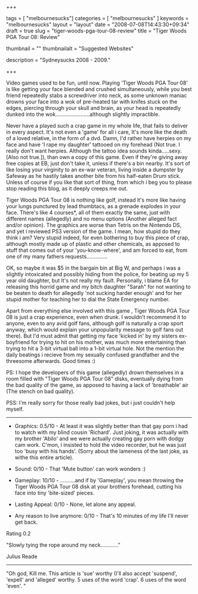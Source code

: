 
+++

tags = [ "melbournesucks"]
categories = [ "melbournesucks" ]
keywords = "melbournesucks"
layout = "layout"
date = "2008-07-08T14:43:30+09:34"
draft = true
slug = "tiger-woods-pga-tour-08-review"
title = "Tiger Woods PGA Tour 08: Review"

thumbnail = ""
thumbnailalt = "Suggested Websites"

description = "Sydneysucks 2008 - 2009."

+++

Video games used to be fun, until now. Playing 'Tiger Woods PGA Tour 08' is like getting your face blended and crushed simultaneously, while you best friend repeatedly stabs a screwdriver into neck, as some unknown maniac drowns your face into a wok of pre-heated tar with knifes stuck on the edges, piercing through your skull and brain, as your head is repeatedly dunked into the wok.......................although slightly impractible.

Never have a played such a crap game in my whole life, that fails to deliver in every aspect. It's not even a 'game' for all i care, It's more like the death of a loved relative, in the form of a dvd. Damn, I'd rather have herpies on my face and have 'I rape my daughter' tattooed on my forehead (Not true. I really don't want herpies. Although the tattoo idea sounds kinda.....sexy. [Also not true.]), than own a copy of this game. Even if they're giving away free copies at EB, just don't take it, unless if there's a bin nearby. It's sort of like losing your virginity to an ex-war veteran, living inside a dumpster by Safeway as he hastily takes another bite from his half-eaten Drum stick. Unless of course if you like that sort of thing, from which i beg you to please stop reading this blog, as it deeply creeps me out.

Tiger Woods PGA Tour 08 is nothing like golf, instead it's more like having your lungs punctured by lead thumbtacs, as a grenade explodes in your face. There's like 4 courses*, all of them exactly the same, just with different names (allegedly) and no menu options (Another alleged fact and/or opinion). The graphics are worse than Tetris on the Nintendo DS, and yet i reviewed PS3 version of the game. I mean, how stupid do they think i am? Very stupid indeed, for even bothering to buy this piece of crap, although mostly made up of plastic and other chemicals, as apposed to stuff that comes out of your 'you-know-where', and am forced to eat, from one of my many fathers requests..............

OK, so maybe it was $5 in the bargain bin at Big W, and perhaps i was a slightly intoxicated and possibly hiding from the police, for beating up my 5 year old daughter, but It's not really my fault. Personally, i blame EA for releasing this horrid game and my bitch daughter "Sarah" for not wanting to be beaten to death for allegedly 'not sucking harder enough' and for her stupid mother for teaching her to dial the State Emergency number.

Apart from everything else involved with this game , Tiger Woods PGA Tour 08 is just a crap experience, even when drunk. I wouldn't recommend it to anyone, even to any avid golf fans, although golf is naturally a crap sport anyway, which would explain your unpopularity message to golf fans out there). But I'd must admit that getting my face 'kicked in' by my sisters ex-boyfriend for trying to hit on his mother, was much more entertaining than trying to hit a 3-bit virtual ball into a 1-bit virtual hole. Not the mention the daily beatings i recieve from my sexually confused grandfather and the threesome afterwards. Good times :)

PS: I hope the developers of this game (allegedly) drown themselves in a room filled with "Tiger Woods PGA Tour 08" disks, eventually dying from the bad quality of the game, as apposed to having a lack of 'breathable' air (The stench on bad quality).

PSS: I'm really sorry for those really bad jokes, but i just couldn't help myself.

--------------------------------------------------------------

- Graphics: 0.5/10 - At least it was slightly better than that gay porn i had to watch with my blind cousin 'Richard'. Just joking, it was actually with my brother 'Abilo' and we were actually creating gay porn with dodgy cam work. C'mon, i insisted to hold the video recorder, but he was just too 'busy with his hands'. (Sorry about the lameness of the last joke, as withe this entire article).

- Sound: 0/10 - That 'Mute button' can work wonders :)

- Gameplay: 10/10 - ..........and if by 'Gameplay', you mean throwing the Tiger Woods PGA Tour 08 disk at your brothers forehead, cutting his face into tiny 'bite-sized' pieces.

- Lasting Appeal: 0/10 - None, let alone any appeal.

- Any reason to live anymore: 0/10 - That's 10 minutes of my life I'll never get back.

Rating 0.2

"Slowly tying the rope around my neck............"

Julius Reade
___________________________________________________

"Oh god, Kill me. This article is 'sue' worthy (I'll also accept 'suspend', 'expell' and 'alleged' worthy. 5 uses of the word 'crap'. 6 uses of the word 'even'. "